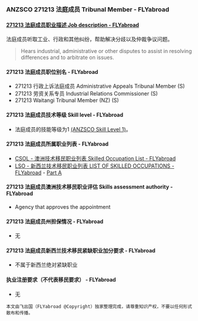 ### ANZSCO 271213 法庭成员 Tribunal Member - FLYabroad ###

#### [271213 法庭成员职业描述 Job description - FLYabroad](http://www.flyabroadvisa.com/anzsco/2712.html#271213)

法庭成员听取工业、行政和其他纠纷，帮助解决分歧以及仲裁争议问题。

> Hears industrial, administrative or other disputes to assist in resolving differences and to arbitrate on issues.

#### 271213 法庭成员职位别名 - FLYabroad
 
- 271213	 行政上诉法庭成员 Administrative Appeals Tribunal Member (S)
- 271213 劳资关系专员 Industrial Relations Commissioner (S)
- 271213 Waitangi Tribunal Member (NZ) (S)

#### 271213 法庭成员技术等级 Skill level - FLYabroad

- 法庭成员的技能等级为1 [(ANZSCO Skill Level 1)](http://www.flyabroadvisa.com/anzsco/)。

#### 271213 法庭成员所属职业列表 - FLYabroad

- [CSOL - 澳洲技术移民职业列表 Skilled Occupation List - FLYabroad](http://www.flyabroadvisa.com/sol/)
- [LSO - 新西兰技术移民职业列表 LIST OF SKILLED OCCUPATIONS - FLYabroad](http://nz.flyabroadvisa.com/lso/) - [Part A](parta)

#### 271213 法庭成员澳洲技术移民职业评估 Skills assessment authority - FLYabroad

- Agency that approves the appointment

#### 271213 法庭成员州担保情况 - FLYabroad

- 无

#### 271213 法庭成员新西兰技术移民紧缺职业加分要求 - FLYabroad

- 不属于新西兰绝对紧缺职业

#### 执业注册要求（不代表移民要求） - FLYabroad

- 无

`本文由飞出国（FLYabroad @Copyright）独家整理完成，请尊重知识产权，不要以任何形式散布和传播。`